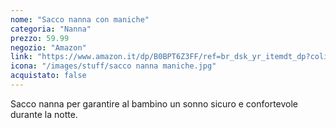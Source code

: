 ```yaml
---
nome: "Sacco nanna con maniche"
categoria: "Nanna"
prezzo: 59.99
negozio: "Amazon"
link: "https://www.amazon.it/dp/B0BPT6Z3FF/ref=br_dsk_yr_itemdt_dp?colid=3QGQUT8WCNDK0&coliid=I1XO0RRSXHEYPH&th=1"
icona: "/images/stuff/sacco nanna maniche.jpg"
acquistato: false
---
```


Sacco nanna per garantire al bambino un sonno sicuro e confortevole durante la notte.